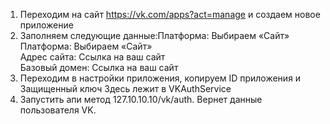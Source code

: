 1. Переходим на сайт https://vk.com/apps?act=manage и создаем новое приложение  
2. Заполняем следующие данные:Платформа: Выбираем «Сайт»  
   Платформа: Выбираем «Сайт»  
   Адрес сайта: Ссылка на ваш сайт  
   Базовый домен: Ссылка на ваш сайт  
3. Переходим в настройки приложения, копируем ID приложения и Защищенный ключ
Здесь лежит в VKAuthService
4. Запустить апи метод 127.10.10.10/vk/auth. Вернет данные пользователя VK.